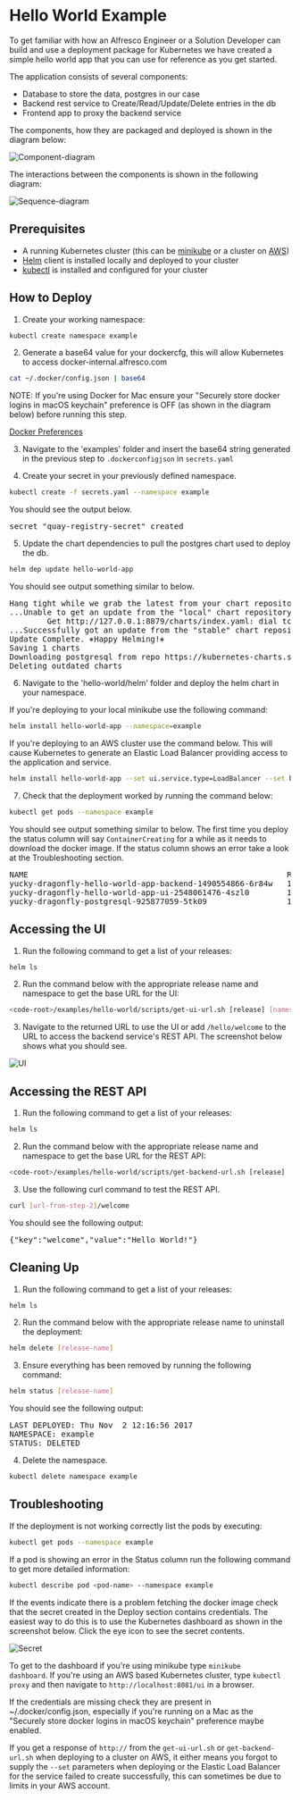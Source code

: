 # Hello World Example 

To get familiar with how an Alfresco Engineer or a Solution Developer can build and use a deployment package for Kubernetes we have created a simple hello world app that you can use for reference as you get started.

The application consists of several components:
- Database to store the data, postgres in our case
- Backend rest service to Create/Read/Update/Delete entries in the db
- Frontend app to proxy the backend service

The components, how they are packaged and deployed is shown in the diagram below:

![Component-diagram](./diagrams/component-diagram.png "component-diagram")

The interactions between the components is shown in the following diagram:

![Sequence-diagram](./diagrams/sequence-diagram.png "sequence-diagram")

## Prerequisites

- A running Kubernetes cluster (this can be [minikube](https://kubernetes.io/docs/getting-started-guides/minikube/) or a cluster on [AWS](https://aws.amazon.com/blogs/compute/kubernetes-clusters-aws-kops/))
- [Helm](https://github.com/kubernetes/helm/blob/master/docs/install.md) client is installed locally and deployed to your cluster
- [kubectl](https://kubernetes.io/docs/tasks/tools/install-kubectl/) is installed and configured for your cluster

## How to Deploy

1. Create your working namespace:

```bash
kubectl create namespace example 
```

2. Generate a base64 value for your dockercfg, this will allow Kubernetes to access docker-internal.alfresco.com

```bash
cat ~/.docker/config.json | base64 
```

NOTE: If you're using Docker for Mac ensure your "Securely store docker logins in macOS keychain" preference is OFF (as shown in the diagram below) before running this step.

[Docker Preferences](./diagrams/docker-preferences.png)

3. Navigate to the 'examples' folder and insert the base64 string generated in the previous step to <code>.dockerconfigjson</code> in <code>secrets.yaml</code>

4. Create your secret in your previously defined namespace.

```bash
kubectl create -f secrets.yaml --namespace example
```

You should see the output below.

<pre>
secret "quay-registry-secret" created
</pre>

5. Update the chart dependencies to pull the postgres chart used to deploy the db.

```bash
helm dep update hello-world-app
```

You should see output something similar to below.

<pre>
Hang tight while we grab the latest from your chart repositories...
...Unable to get an update from the "local" chart repository (http://127.0.0.1:8879/charts):
        Get http://127.0.0.1:8879/charts/index.yaml: dial tcp 127.0.0.1:8879: getsockopt: connection refused
...Successfully got an update from the "stable" chart repository
Update Complete. ⎈Happy Helming!⎈
Saving 1 charts
Downloading postgresql from repo https://kubernetes-charts.storage.googleapis.com
Deleting outdated charts
</pre>

6. Navigate to the 'hello-world/helm' folder and deploy the helm chart in your namespace.

If you're deploying to your local minikube use the following command:

```bash
helm install hello-world-app --namespace=example
```

If you're deploying to an AWS cluster use the command below. This will cause Kubernetes to generate an Elastic Load Balancer providing access to the application and service.

```bash
helm install hello-world-app --set ui.service.type=LoadBalancer --set backend.service.type=LoadBalancer --namespace=example
```

7. Check that the deployment worked by running the command below:

```bash
kubectl get pods --namespace example
```

You should see output something similar to below. The first time you deploy the status column will say <code>ContainerCreating</code> for a while as it needs to download the docker image. If the status column shows an error take a look at the Troubleshooting section.

<pre>
NAME                                                       READY     STATUS    RESTARTS   AGE
yucky-dragonfly-hello-world-app-backend-1490554866-6r84w   1/1       Running   0          1h
yucky-dragonfly-hello-world-app-ui-2548061476-4szl0        1/1       Running   0          1h
yucky-dragonfly-postgresql-925877059-5tk09                 1/1       Running   0          1h
</pre>

## Accessing the UI

1. Run the following command to get a list of your releases:

```bash
helm ls
```

2. Run the command below with the appropriate release name and namespace to get the base URL for the UI:

```bash
<code-root>/examples/hello-world/scripts/get-ui-url.sh [release] [namespace]
```

3. Navigate to the returned URL to use the UI or add <code>/hello/welcome</code> to the URL to access the backend service's REST API. The screenshot below shows what you should see.

![UI](./diagrams/app-ui.png)

## Accessing the REST API

1. Run the following command to get a list of your releases:

```bash
helm ls
```

2. Run the command below with the appropriate release name and namespace to get the base URL for the REST API:

```bash
<code-root>/examples/hello-world/scripts/get-backend-url.sh [release] [namespace]
```

3. Use the following curl command to test the REST API.

```bash
curl [url-from-step-2]/welcome
```

You should see the following output:

<pre>
{"key":"welcome","value":"Hello World!"}
</pre>

## Cleaning Up

1. Run the following command to get a list of your releases:

```bash
helm ls
```

2. Run the command below with the appropriate release name to uninstall the deployment:

```bash
helm delete [release-name]
```

3. Ensure everything has been removed by running the following command:

```bash
helm status [release-name]
```

You should see the following output:

<pre>
LAST DEPLOYED: Thu Nov  2 12:16:56 2017
NAMESPACE: example
STATUS: DELETED
</pre>

4. Delete the namespace.

```bash
kubectl delete namespace example
```

## Troubleshooting

If the deployment is not working correctly list the pods by executing:

```bash
kubectl get pods --namespace example
```

If a pod is showing an error in the Status column run the following command to get more detailed information:

```bash
kubectl describe pod <pod-name> --namespace example
```

If the events indicate there is a problem fetching the docker image check that the secret created in the Deploy section contains credentials. The easiest way to do this is to use the Kubernetes dashboard as shown in the screenshot below. Click the eye icon to see the secret contents.

![Secret](./diagrams/secrets-in-dashboard.png)

To get to the dashboard if you're using minikube type <code>minikube dashboard</code>. If you're using an AWS based Kubernetes cluster, type <code>kubectl proxy</code> and then navigate to <code>http://localhost:8081/ui</code> in a browser.

If the credentials are missing check they are present in ~/.docker/config.json, especially if you're running on a Mac as the "Securely store docker logins in macOS keychain" preference maybe enabled.

If you get a response of <code>http://</code> from the <code>get-ui-url.sh</code> or <code>get-backend-url.sh</code> when deploying to a cluster on AWS, it either means you forgot to supply the <code>--set</code> parameters when deploying or the Elastic Load Balancer for the service failed to create successfully, this can sometimes be due to limits in your AWS account.